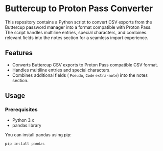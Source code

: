 # Buttercup to Proton Pass Converter

This repository contains a Python script to convert CSV exports from the Buttercup password manager into a format compatible with Proton Pass. The script handles multiline entries, special characters, and combines relevant fields into the notes section for a seamless import experience.

## Features

- Converts Buttercup CSV exports to Proton Pass compatible CSV format.
- Handles multiline entries and special characters.
- Combines additional fields ( `Pseudo`, `Code` `extra-note`) into the notes section.

## Usage

### Prerequisites

- Python 3.x
- pandas library

You can install pandas using pip:

```sh
pip install pandas
